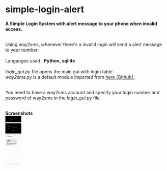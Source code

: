 # simple-login-alert

<b>A Simple Login System with alert message to your phone when invalid access.</b>
<br><br>

Using way2sms, whenever there's a invalid login will send a alert message to your number.
<br><br>
Langauges used : <b>Python, sqllite</b>
<br><br>
<i>login_gui.py</i> file opens the main gui with login table.<br>
<i>way2sms.py</i> is a default module imported from <a href='https://github.com/shubhamc183/way2sms'>here (Github).</a><br><br>
<p>You need to have a way2sms account and specify your login number and password of way2sms in the <i>login_gui.py</i> file.</p>
<br>
<b>Screenshots</b><br>
<img src='screenshots/Capture1.PNG' style='width:10%'/><br>
<img src='screenshots/Capture2.PNG' style='width:10%'/><br>
<img src='screenshots/Capture3.jpg' style='width:10%'/>
